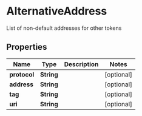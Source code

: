 

# AlternativeAddress

List of non-default addresses for other tokens

## Properties

| Name | Type | Description | Notes |
|------------ | ------------- | ------------- | -------------|
|**protocol** | **String** |  |  [optional] |
|**address** | **String** |  |  [optional] |
|**tag** | **String** |  |  [optional] |
|**uri** | **String** |  |  [optional] |



